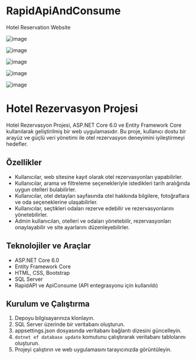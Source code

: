 # RapidApiAndConsume

Hotel Reservation Website

![image](https://github.com/EnesFevzi/RapidApiAndConsume/assets/118919666/0f73e689-5544-4597-91dd-42b0f5444357)


![image](https://github.com/EnesFevzi/RapidApiAndConsume/assets/118919666/536f9c5a-1ef4-42be-b5a8-d22c1f40d215)



![image](https://github.com/EnesFevzi/RapidApiAndConsume/assets/118919666/9e0c5f06-a316-4387-9445-9173e32e1630)


![image](https://github.com/EnesFevzi/RapidApiAndConsume/assets/118919666/bb717eb2-2969-43bf-b92b-6bcf56780b3e)


![image](https://github.com/EnesFevzi/RapidApiAndConsume/assets/118919666/e81b7102-28b1-46f2-9a1f-ecc27f13621b)

# Hotel Rezervasyon Projesi

Hotel Rezervasyon Projesi, ASP.NET Core 6.0 ve Entity Framework Core kullanılarak geliştirilmiş bir web uygulamasıdır. Bu proje, kullanıcı dostu bir arayüz ve güçlü veri yönetimi ile otel rezervasyon deneyimini iyileştirmeyi hedefler.

## Özellikler

- Kullanıcılar, web sitesine kayıt olarak otel rezervasyonları yapabilirler.
- Kullanıcılar, arama ve filtreleme seçenekleriyle istedikleri tarih aralığında uygun otelleri bulabilirler.
- Kullanıcılar, otel detayları sayfasında otel hakkında bilgilere, fotoğraflara ve oda seçeneklerine ulaşabilirler.
- Kullanıcılar, seçtikleri odaları rezerve edebilir ve rezervasyonlarını yönetebilirler.
- Admin kullanıcıları, otelleri ve odaları yönetebilir, rezervasyonları onaylayabilir ve site ayarlarını düzenleyebilirler.

## Teknolojiler ve Araçlar

- ASP.NET Core 6.0
- Entity Framework Core
- HTML, CSS, Bootstrap
- SQL Server
- RapidAPI ve ApiConsume (API entegrasyonu için kullanıldı)

## Kurulum ve Çalıştırma

1. Depoyu bilgisayarınıza klonlayın.
2. SQL Server üzerinde bir veritabanı oluşturun.
3. appsettings.json dosyasında veritabanı bağlantı dizesini güncelleyin.
4. `dotnet ef database update` komutunu çalıştırarak veritabanı tablolarını oluşturun.
5. Projeyi çalıştırın ve web uygulamasını tarayıcınızda görüntüleyin.


